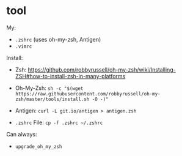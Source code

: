 # tool

My:

- `.zshrc` (uses oh-my-zsh, Antigen)
- `.vimrc`

Install:

- Zsh: https://github.com/robbyrussell/oh-my-zsh/wiki/Installing-ZSH#how-to-install-zsh-in-many-platforms

- Oh-My-Zsh: `sh -c "$(wget https://raw.githubusercontent.com/robbyrussell/oh-my-zsh/master/tools/install.sh -O -)"`

- Antigen: `curl -L git.io/antigen > antigen.zsh`

- `.zshrc` File: `cp -f .zshrc ~/.zshrc`

Can always:

- `upgrade_oh_my_zsh`
